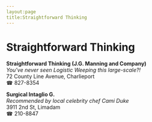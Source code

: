 ```yaml
---
layout:page
title:Straightforward Thinking
---
```

# Straightforward Thinking

**Straightforward Thinking (J.G. Manning and Company)**  
_You've never seen Logistic Weeping this large-scale?!_  
72 County Line Avenue, Charlieport  
☎ 827-8354



**Surgical Intaglio G.**  
_Recommended by local celebrity chef Cami Duke_  
3911 2nd St, Limadam  
☎ 210-8847



